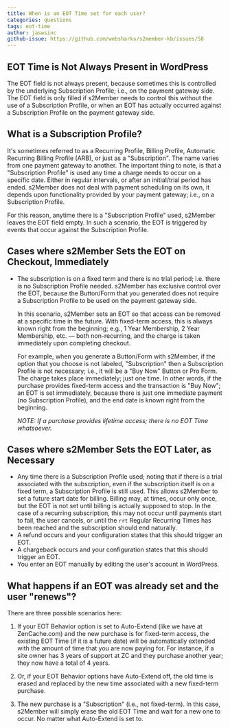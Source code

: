```yaml
---
title: When is an EOT Time set for each user?
categories: questions
tags: eot-time
author: jaswsinc
github-issue: https://github.com/websharks/s2member-kb/issues/58
---
```


## EOT Time is Not Always Present in WordPress

The EOT field is not always present, because sometimes this is controlled by the underlying Subscription Profile; i.e., on the payment gateway side. The EOT field is only filled if s2Member needs to control this without the use of a Subscription Profile, or when an EOT has actually occurred against a Subscription Profile on the payment gateway side.

## What is a Subscription Profile?

It's sometimes referred to as a Recurring Profile, Billing Profile, Automatic Recurring Billing Profile (ARB), or just as a "Subscription". The name varies from one payment gateway to another. The important thing to note, is that a "Subscription Profile" is used any time a charge needs to occur on a specific date. Either in regular intervals, or after an initial/trial period has ended. s2Member does not deal with payment scheduling on its own, it depends upon functionality provided by your payment gateway; i.e., on a Subscription Profile.

For this reason, anytime there is a "Subscription Profile" used, s2Member leaves the EOT field empty. In such a scenario, the EOT is triggered by events that occur against the Subscription Profile.

## Cases where s2Member Sets the EOT on Checkout, Immediately

- The subscription is on a fixed term and there is no trial period; i.e. there is no Subscription Profile needed. s2Member has exclusive control over the EOT, because the Button/Form that you generated does not require a Subscription Profile to be used on the payment gateway side.

  In this scenario, s2Member sets an EOT so that access can be removed at a specific time in the future. With fixed-term access, this is always known right from the beginning; e.g., 1 Year Membership, 2 Year Membership, etc. — both non-recurring, and the charge is taken immediately upon completing checkout.

   For example, when you generate a Button/Form with s2Member, if the option that you choose is not labeled, "Subscription" then a Subscription Profile is not necessary; i.e., it will be a "Buy Now" Button or Pro Form. The charge takes place immediately; just one time. In other words, if the purchase provides fixed-term access and the transaction is "Buy Now"; an EOT is set immediately, because there is just one immediate payment (no Subscription Profile), and the end date is known right from the beginning. 

  _NOTE: If a purchase provides lifetime access; there is no EOT Time whatsoever._

## Cases where s2Member Sets the EOT Later, as Necessary

- Any time there is a Subscription Profile used; noting that if there is a trial associated with the subscription, even if the subscription itself is on a fixed term, a Subscription Profile is still used. This allows s2Member to set a future start date for billing. Billing may, at times, occur only once, but the EOT is not set until billing is actually supposed to stop. In the case of a recurring subscription, this may not occur until payments start to fail, the user cancels, or until the `rrt` Regular Recurring Times has been reached and the subscription should end naturally.
- A refund occurs and your configuration states that this should trigger an EOT.
- A chargeback occurs and your configuration states that this should trigger an EOT.
- You enter an EOT manually by editing the user's account in WordPress.

## What happens if an EOT was already set and the user "renews"?

There are three possible scenarios here:

1. If your EOT Behavior option is set to Auto-Extend (like we have at ZenCache.com) and the new purchase is for fixed-term access, the existing EOT Time (if it is a future date) will be automatically extended with the amount of time that you are now paying for. For instance, if a site owner has 3 years of support at ZC and they purchase another year; they now have a total of 4 years.

2. Or, if your EOT Behavior options have Auto-Extend off, the old time is erased and replaced by the new time associated with a new fixed-term purchase.

3. The new purchase is a "Subscription" (i.e., not fixed-term). In this case, s2Member will simply erase the old EOT Time and wait for a new one to occur. No matter what Auto-Extend is set to.
